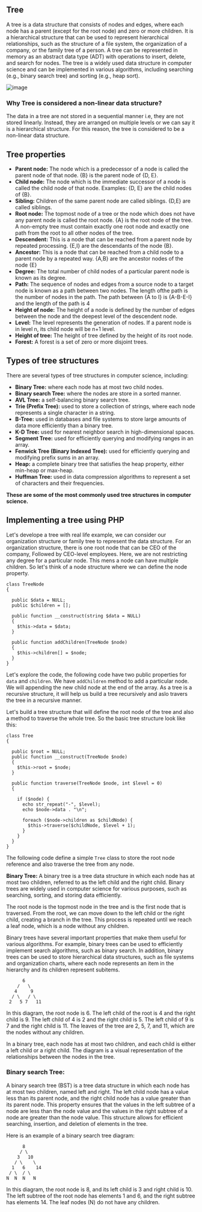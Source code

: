 ## Tree ##

A tree is a data structure that consists of nodes and edges, where each node has a parent (except for the root node) and zero or more children. It is a hierarchical structure that can be used to represent hierarchical relationships, such as the structure of a file system, the organization of a company, or the family tree of a person. A tree can be represented in memory as an abstract data type (ADT) with operations to insert, delete, and search for nodes. The tree is a widely used data structure in computer science and can be implemented in various algorithms, including searching (e.g., binary search tree) and sorting (e.g., heap sort).

![image](https://user-images.githubusercontent.com/29992994/216742362-23bec387-9fa3-4d93-9215-0e00317a8c0c.png)


### Why Tree is considered a non-linear data structure? ###
The data in a tree are not stored in a sequential manner i.e, they are not stored linearly. Instead, they are arranged on multiple levels or we can say it is a hierarchical structure. For this reason, the tree is considered to be a non-linear data structure.

## Tree properties ##
  * **Parent node:** The node which is a predecessor of a node is called the parent node of that node. {B} is the parent node of {D, E}.
  * **Child node:** The node which is the immediate successor of a node is called the child node of that node. Examples: {D, E} are the child nodes of {B}.
  * **Sibling:** Children of the same parent node are called siblings. {D,E} are called siblings.
  * **Root node:** The topmost node of a tree or the node which does not have any parent node is called the root node. {A} is the root node of the tree. A non-empty tree must contain exactly one root node and exactly one path from the root to all other nodes of the tree.
  * **Descendent:** This is a node that can be reached from a parent node by repeated processing. {E,I} are the descendants of the node {B}.
  * **Ancestor:** This is a node that can be reached from a child node to a parent node by a repeated way. {A,B} are the ancestor nodes of the node {E}
  * **Degree:** The total number of child nodes of a particular parent node is known as its degree.
  * **Path:** The sequence of nodes and edges from a source node to a target node is known as a path between two nodes. The length ofthe path is the number of nodes in the path. The path between {A to I} is {A-B-E-I} and the length of the path is 4
  * **Height of node:** The height of a node is defined by the number of edges between the node and the deepest level of the descendent node.
  * **Level:** The level represents the generation of nodes. If a parent node is in level n, its child node will be n+1 level.
  *  **Height of tree:** The height of tree defined by the height of its root node.
  *  **Forest:** A forest is a set of zero or more disjoint trees. 
## Types of tree structures ##
There are several types of tree structures in computer science, including:
 * **Binary Tree:** where each node has at most two child nodes.
 * **Binary search Tree:** where the nodes are store in a sorted manner. 
 * **AVL Tree:** a self-balancing binary search tree.
 * **Trie (Prefix Tree):** used to store a collection of strings, where each node represents a single character in a string.
 * **B-Tree:** used in databases and file systems to store large amounts of data more efficiently than a binary tree.
 * **K-D Tree:** used for nearest neighbor search in high-dimensional spaces.
 * **Segment Tree:** used for efficiently querying and modifying ranges in an array.
 * **Fenwick Tree (Binary Indexed Tree):** used for efficiently querying and modifying prefix sums in an array.
 * **Heap:** a complete binary tree that satisfies the heap property, either min-heap or max-heap.
 * **Huffman Tree:** used in data compression algorithms to represent a set of characters and their frequencies.

**These are some of the most commonly used tree structures in computer science.**

## Implementing a tree using PHP ##
Let's develope a tree with real life example, we can consider our organization structure or family tree to represent the data structure. For an organization structure, there is one root node that can be CEO of the company, Followed by CEO-level employees. Here, we are not restricting any degree for a particular node. This mens a node can have multiple children. So let's think of a node structure where we can define the node property.
```
class TreeNode
{

  public $data = NULL;
  public $children = [];

  public function __construct(string $data = NULL)
  {
    $this->data = $data;
  }

  public function addChildren(TreeNode $node)
  {
    $this->children[] = $node;
  }
}
```
Let's explore the code, the following code have two public properties for ```data``` and ```children```. We have ```addChildren``` method to add a particular node. We will appending the new child node at the end of the array. As a tree is a recursive structure, it will help us build a tree recursively and aslo travers the tree in a recursive manner.

Let's build a tree structure that will define the root node of the tree and also a method to traverse the whole tree. So the basic tree structure look like this:

```
class Tree
{

  public $root = NULL;
  public function __construct(TreeNode $node)
  {
    $this->root = $node;
  }

  public function traverse(TreeNode $node, int $level = 0)
  {

    if ($node) {
      echo str_repeat("-", $level);
      echo $node->data . "\n";

      foreach ($node->children as $childNode) {
        $this->traverse($childNode, $level + 1);
      }
    }
  }
}
```
The following code define a simple ```Tree``` class to store the root node reference and also traverse the tree from any node. 

**Binary Tree:**
A binary tree is a tree data structure in which each node has at most two children, referred to as the left child and the right child. Binary trees are widely used in computer science for various purposes, such as searching, sorting, and storing data efficiently.

The root node is the topmost node in the tree and is the first node that is traversed. From the root, we can move down to the left child or the right child, creating a branch in the tree. This process is repeated until we reach a leaf node, which is a node without any children.

Binary trees have several important properties that make them useful for various algorithms. For example, binary trees can be used to efficiently implement search algorithms, such as binary search. In addition, binary trees can be used to store hierarchical data structures, such as file systems and organization charts, where each node represents an item in the hierarchy and its children represent subitems.

```
      6
    /   \
   4     9
  / \   / \
 2   5 7   11

```

In this diagram, the root node is 6. The left child of the root is 4 and the right child is 9. The left child of 4 is 2 and the right child is 5. The left child of 9 is 7 and the right child is 11. The leaves of the tree are 2, 5, 7, and 11, which are the nodes without any children.

In a binary tree, each node has at most two children, and each child is either a left child or a right child. The diagram is a visual representation of the relationships between the nodes in the tree.

### Binary search Tree: ###
A binary search tree (BST) is a tree data structure in which each node has at most two children, named left and right. The left child node has a value less than its parent node, and the right child node has a value greater than its parent node. This property ensures that the values in the left subtree of a node are less than the node value and the values in the right subtree of a node are greater than the node value. This structure allows for efficient searching, insertion, and deletion of elements in the tree.

Here is an example of a binary search tree diagram:
```
      8
     / \
    3   10
   / \    \
  1   6    14
 / \  / \
N  N  N   N

```
In this diagram, the root node is 8, and its left child is 3 and right child is 10. The left subtree of the root node has elements 1 and 6, and the right subtree has elements 14. The leaf nodes (N) do not have any children.



